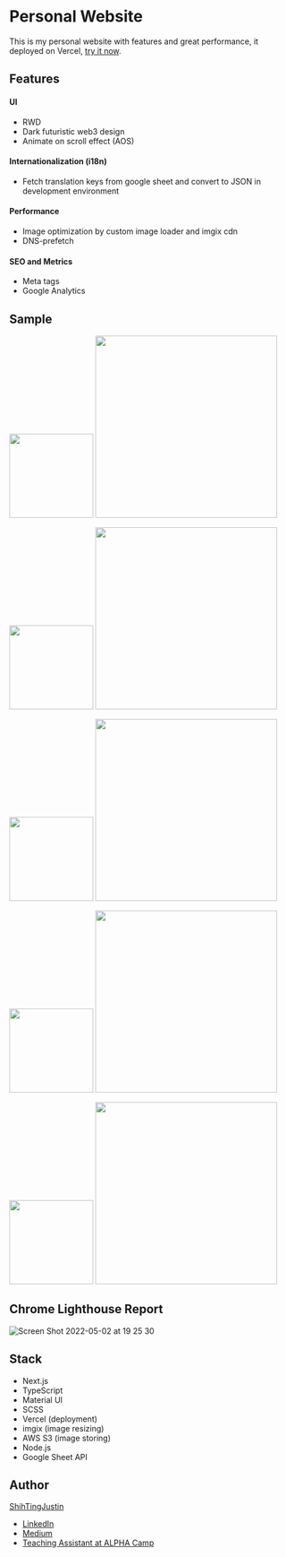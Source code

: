 # Personal Website
This is my personal website with features and great performance, it deployed on Vercel, [try it now](https://jhdev.pro/).

## Features
#### UI
* RWD
* Dark futuristic web3 design
* Animate on scroll effect (AOS)

#### Internationalization (i18n)
* Fetch translation keys from google sheet and convert to JSON in development environment

#### Performance
* Image optimization by custom image loader and imgix cdn
* DNS-prefetch

#### SEO and Metrics
* Meta tags
* Google Analytics

## Sample
<p>
<img width="150" src="https://user-images.githubusercontent.com/56827791/166260844-9ac13ae9-2dcf-49ca-a756-4626777f2169.png" />
<img  height="325" src="https://user-images.githubusercontent.com/56827791/166263226-6a9a2879-a6c7-4d25-8eba-063e4ed1579f.png" />
</p>

<p>
<img width="150" src="https://user-images.githubusercontent.com/56827791/166261591-642e0d97-ea05-46e8-a91b-a8301b1c6345.png" />
<img  height="325" src="https://user-images.githubusercontent.com/56827791/166263229-2f5ee9b1-a833-4268-a371-a46b90e473dd.png" />
</p>

<p>
<img width="150" src="https://user-images.githubusercontent.com/56827791/166262265-4df3c350-4a8a-4fd8-80b6-a08db9cd8761.png" />
<img  height="325" src="https://user-images.githubusercontent.com/56827791/166263223-114e0f57-d66e-45cf-ace3-76fa5e1d2b23.png" />
</p>

<p>
<img width="150" src="https://user-images.githubusercontent.com/56827791/166263441-a0f470d1-73f5-46dd-b4de-e8a42ece2327.png" />
<img  height="325" src="https://user-images.githubusercontent.com/56827791/166263212-475627cf-29a2-4bd7-88fc-3eba385aed60.png" />
</p>

<p>
<img width="150" src="https://user-images.githubusercontent.com/56827791/166263428-b017168a-df3f-4c8f-8761-5bc8732b8925.png" />
<img  height="325" src="https://user-images.githubusercontent.com/56827791/166263197-50163ac3-3c55-465a-a84a-0b2eec1b37cf.png" />
</p>

<!-- <p>
<img width="200" src="" />
<img  height="432" src="" />
</p> -->

## Chrome Lighthouse Report
![Screen Shot 2022-05-02 at 19 25 30](https://user-images.githubusercontent.com/56827791/166227194-c30c3e3f-2ea7-4931-bd18-166fbd25b8ee.png)

## Stack
* Next.js
* TypeScript
* Material UI
* SCSS
* Vercel (deployment)
* imgix (image resizing)
* AWS S3 (image storing)
* Node.js
* Google Sheet API

## Author
[ShihTingJustin](https://github.com/ShihTingJustin)
* [LinkedIn](https://www.linkedin.com/in/justinhuang777/) 
* [Medium](https://medium.com/%E4%BD%A0%E6%98%AF%E8%87%AA%E7%94%B1%E7%9A%84)
* [Teaching Assistant at ALPHA Camp](https://lighthouse.alphacamp.co/users/2842/ta_profile)
